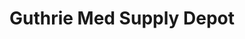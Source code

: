 ---
title: "Guthrie Med Supply Depot"
url: /ithaca/guthrie-med-supply-depot/
shop: medical supply
---